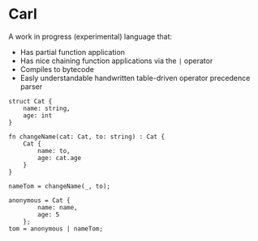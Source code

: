 # Carl

A work in progress (experimental) language that:
- Has partial function application
- Has nice chaining function applications via the `|` operator
- Compiles to bytecode
- Easly understandable handwritten table-driven operator precedence parser


```
struct Cat {
    name: string,
    age: int
}

fn changeName(cat: Cat, to: string) : Cat {
    Cat {
        name: to,
        age: cat.age
    }
}

nameTom = changeName(_, to);

anonymous = Cat {
        name: name,
        age: 5 
    };
tom = anonymous | nameTom;
```